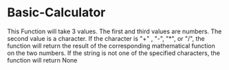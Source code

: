 # Basic-Calculator
This Function will take 3 values. The first and third values are numbers. The second value is a character. If the character is "+" , "-", "*", or "/", 
the function will return the result of the corresponding mathematical function on the two numbers. If the string is not one of the specified characters, 
the function will return None
